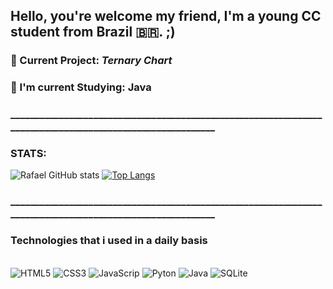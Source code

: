 ## Hello, you're welcome my friend, I'm a young CC student from Brazil 🇧🇷. ;)

### 🤖 Current Project: ***Ternary Chart***
### 🌱 I'm current Studying: **Java**
### __________________________________________________________________________________________________________
### STATS:
![Rafael GitHub stats](https://github-readme-stats.vercel.app/api?username=RafaelPulzi&show_icons=true&theme=radical)
[![Top Langs](https://github-readme-stats.vercel.app/api/top-langs/?username=RafaelPulzi&layout=compact)](https://github.com/anuraghazra/github-readme-stats)
### __________________________________________________________________________________________________________

### Technologies that i used in a daily basis
<div style="display: inline_block"><br/>
  <img alt="HTML5" src="https://img.shields.io/badge/HTML5-E34F26?style=for-the-badge&logo=html5&logoColor=white" />
  <img alt="CSS3" src="https://img.shields.io/badge/CSS3-1572B6?style=for-the-badge&logo=css3&logoColor=white" />
  <img alt="JavaScrip" src="https://img.shields.io/badge/JavaScript-F7DF1E?style=for-the-badge&logo=javascript&logoColor=black" />
  <img alt="Pyton" src="https://img.shields.io/badge/Python-14354C?style=for-the-badge&logo=python&logoColor=white" />
  <img alt="Java" src="https://img.shields.io/badge/Java-ED8B00?style=for-the-badge&logo=openjdk&logoColor=white" />
  <img alt="SQLite" src="https://img.shields.io/badge/SQLite-07405E?style=for-the-badge&logo=sqlite&logoColor=white" />
</div>




